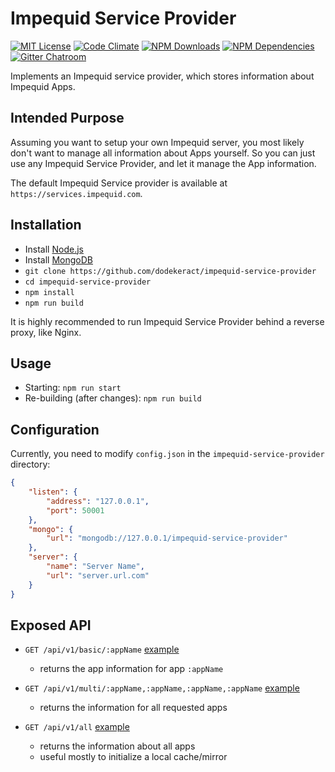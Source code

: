 # Impequid Service Provider

[![MIT License](https://img.shields.io/badge/license-MIT-blue.svg)](http://opensource.org/licenses/MIT)
[![Code Climate](https://codeclimate.com/github/dodekeract/impequid-service-provider/badges/gpa.svg)](https://codeclimate.com/github/dodekeract/impequid-service-provider)
[![NPM Downloads](https://img.shields.io/npm/dm/impequid-service-provider.svg)](https://npmjs.com/package/impequid-service-provider)
[![NPM Dependencies](https://david-dm.org/dodekeract/impequid-service-provider.svg)](https://david-dm.org/dodekeract/impequid-service-provider)
[![Gitter Chatroom](https://badges.gitter.im/dodekeract/impequid.svg)](https://gitter.im/dodekeract/impequid)

Implements an Impequid service provider, which stores information about Impequid Apps.

## Intended Purpose

Assuming you want to setup your own Impequid server, you most likely don't want to manage all information about Apps yourself. So you can just use any Impequid Service Provider, and let it manage the App information.

The default Impequid Service provider is available at `https://services.impequid.com`.

## Installation

- Install [Node.js](https://nodejs.org)
- Install [MongoDB](https://mongodb.org)
- `git clone https://github.com/dodekeract/impequid-service-provider`
- `cd impequid-service-provider`
- `npm install`
- `npm run build`

It is highly recommended to run Impequid Service Provider behind a reverse proxy, like Nginx.

## Usage

- Starting: `npm run start`
- Re-building (after changes): `npm run build`

## Configuration

Currently, you need to modify `config.json` in the `impequid-service-provider` directory:

````json
{
	"listen": {
		"address": "127.0.0.1",
		"port": 50001
	},
	"mongo": {
		"url": "mongodb://127.0.0.1/impequid-service-provider"
	},
	"server": {
		"name": "Server Name",
		"url": "server.url.com"
	}
}
````

## Exposed API

- `GET /api/v1/basic/:appName` [example](https://services.impequid.com/api/v1/basic/dns.smartfl.at)
	- returns the app information for app `:appName`

- `GET /api/v1/multi/:appName,:appName,:appName,:appName` [example](https://services.impequid.com/api/v1/multi/dns.smartfl.at)
	- returns the information for all requested apps

- `GET /api/v1/all` [example](https://services.impequid.com/api/v1/all)
	- returns the information about all apps
	- useful mostly to initialize a local cache/mirror
